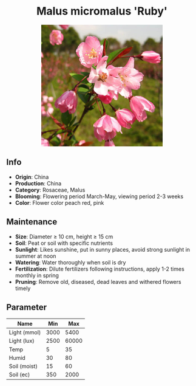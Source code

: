 <h1 align='center'>Malus micromalus 'Ruby'</h1>
<p align="center">
    <img 
        align='center'
        width='320'
        src="../images/malus micromalus ruby.png" 
        alt='Malus micromalus 'Ruby'' />
</p>

## Info

 - **Origin**: China
 - **Production**: China
 - **Category**: Rosaceae, Malus
 - **Blooming**: Flowering period March-May, viewing period 2-3 weeks
 - **Color**: Flower color peach red, pink

## Maintenance

 - **Size**: Diameter ≥ 10 cm, height ≥ 15 cm
 - **Soil**: Peat or soil with specific nutrients
 - **Sunlight**: Likes sunshine, put in sunny places, avoid strong sunlight in summer at noon
 - **Watering**: Water thoroughly when soil is dry
 - **Fertilization**: Dilute fertilizers following instructions,  apply 1-2 times monthly in spring
 - **Pruning**: Remove old, diseased, dead leaves and withered flowers timely

## Parameter

| Name         | Min  | Max   |
|--------------|------|-------|
| Light (mmol) | 3000 | 5400  |
| Light (lux)  | 2500 | 60000 |
| Temp         | 5    | 35    |
| Humid        | 30   | 80    |
| Soil (moist) | 15   | 60    |
| Soil (ec)    | 350  | 2000  |